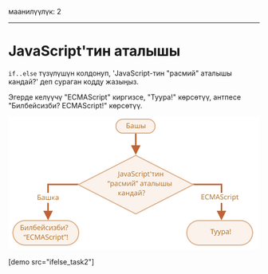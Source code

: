 маанилүүлүк: 2

---

# JavaScript'тин аталышы

`if..else` түзүлүшүн колдонуп, 'JavaScript-тин "расмий" аталышы кандай?' деп сураган кодду жазыңыз.

Эгерде келүүчү "ECMAScript" киргизсе, "Туура!" көрсөтүү, антпесе "Билбейсизби? ECMAScript!" көрсөтүү.

![](ifelse_task2.svg)

[demo src="ifelse_task2"]
